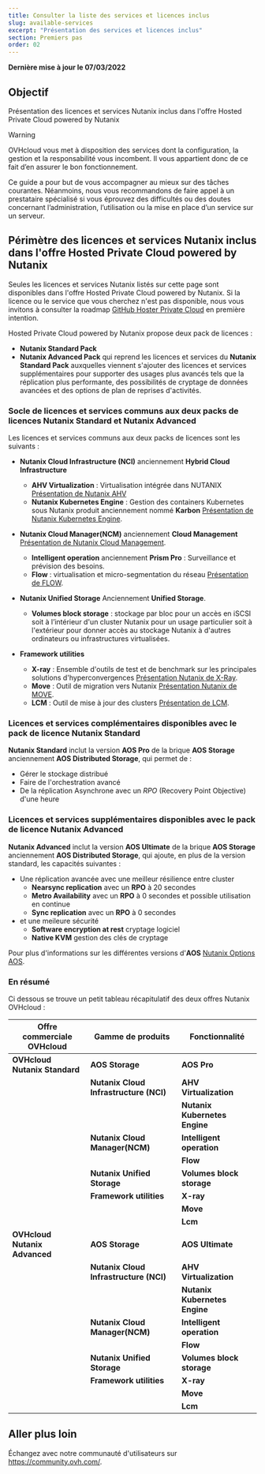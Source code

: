 ```yaml
---
title: Consulter la liste des services et licences inclus
slug: available-services
excerpt: "Présentation des services et licences inclus"
section: Premiers pas
order: 02
---
```


**Dernière mise à jour le 07/03/2022**

## Objectif

Présentation des licences et services Nutanix inclus dans l'offre Hosted Private Cloud powered by Nutanix

> [!warning]
> OVHcloud vous met à disposition des services dont la configuration, la gestion et la responsabilité vous incombent. Il vous appartient donc de ce fait d’en assurer le bon fonctionnement.
>
> Ce guide a pour but de vous accompagner au mieux sur des tâches courantes. Néanmoins, nous vous recommandons de faire appel à un prestataire spécialisé si vous éprouvez des difficultés ou des doutes concernant l’administration, l’utilisation ou la mise en place d’un service sur un serveur.
>

## Périmètre des licences et services Nutanix inclus dans l'offre Hosted Private Cloud powered by Nutanix

Seules les licences et services Nutanix listés sur cette page sont disponibles dans l'offre Hosted Private Cloud powered by Nutanix. Si la licence ou le service que vous cherchez n'est pas disponible, nous vous invitons à consulter la roadmap [GitHub Hoster Private Cloud](https://github.com/ovh/hosted-private-cloud-roadmap/projects/3) en première intention.

Hosted Private Cloud powered by Nutanix propose deux pack de licences :

* **Nutanix Standard Pack**
* **Nutanix Advanced Pack** qui reprend les licences et services du **Nutanix Standard Pack** auxquelles viennent s'ajouter des licences et services supplémentaires pour supporter des usages plus avancés tels que la réplication plus performante, des possibilités de cryptage de données avancées et des options de plan de reprises d'activités. 

### Socle de licences et services communs aux deux packs de licences **Nutanix Standard** et **Nutanix Advanced**

Les licences et services communs aux deux packs de licences sont les suivants :

- **Nutanix Cloud Infrastructure (NCI)** anciennement **Hybrid Cloud Infrastructure** 
    + **AHV Virtualization** : Virtualisation intégrée dans NUTANIX [Présentation de Nutanix AHV](https://www.nutanix.com/products/ahv)
    + **Nutanix Kubernetes Engine** : Gestion des containers Kubernetes sous Nutanix produit anciennement nommé **Karbon** [Présentation de Nutanix Kubernetes Engine](https://www.nutanix.com/products/karbon).

- **Nutanix Cloud Manager(NCM)** anciennement **Cloud Management** [Présentation de Nutanix Cloud Management](https://www.nutanix.com/products/cloud-manager/aiops).
    + **Intelligent operation** anciennement **Prism Pro** : Surveillance et prévision des besoins.
    + **Flow** : virtualisation et micro-segmentation du réseau [Présentation de FLOW](https://www.nutanix.com/products/flow).

- **Nutanix Unified Storage** Anciennement **Unified Storage**.
    + **Volumes block storage** : stockage par bloc pour un accès en iSCSI soit à l’intérieur d'un cluster Nutanix pour un usage particulier soit à l'extérieur pour donner accès au stockage Nutanix à d'autres ordinateurs ou infrastructures virtualisées.

- **Framework utilities**

    + **X-ray** : Ensemble d'outils de test et de benchmark sur les principales solutions d'hyperconvergences [Présentation Nutanix de X-Ray](https://www.nutanix.com/products/x-ray).
    + **Move** :  Outil de migration vers Nutanix [Présentation Nutanix de MOVE](https://www.nutanix.com/products/move).
    + **LCM** : Outil de mise à jour des clusters [Présentation de LCM](https://www.nutanix.com/products/life-cycle-manager).

### Licences et services complémentaires disponibles avec le pack de licence **Nutanix Standard**

**Nutanix Standard** inclut la version **AOS Pro** de la brique **AOS Storage** anciennement **AOS Distributed Storage**, qui permet de :
- Gérer le stockage distribué
- Faire de l'orchestration avancé
- De la réplication Asynchrone avec un *RPO* (Recovery Point Objective) d'une heure

### Licences et services supplémentaires disponibles avec le pack de licence **Nutanix Advanced**

**Nutanix Advanced** inclut la version **AOS Ultimate** de la brique **AOS Storage** anciennement **AOS Distributed Storage**, qui ajoute, en plus de la version standard, les capacités suivantes :
- Une réplication avancée avec une meilleur résilience entre cluster
    + **Nearsync replication** avec un **RPO** à 20 secondes
    + **Metro Availability** avec un **RPO** à 0 secondes et possible utilisation en continue
    + **Sync replication** avec un **RPO** à 0 secondes
- et une meileure sécurité
    + **Software encryption at rest** cryptage logiciel
    + **Native KVM** gestion des clés de cryptage

Pour plus d'informations sur les différentes versions d'**AOS** [Nutanix Options AOS](https://www.nutanix.com/products/software-options).

### En résumé

Ci dessous se trouve un petit tableau récapitulatif des deux offres Nutanix OVHcloud :

| Offre commerciale OVHcloud    | Gamme de produits                      | Fonctionnalité                  |
| ----------------------------- | -------------------------------------- | ------------------------------- |
| **OVHcloud Nutanix Standard** | **AOS Storage**                        | **AOS Pro**                     |               
|                               | **Nutanix Cloud Infrastructure (NCI)** | **AHV Virtualization**          |
|                               |                                        | **Nutanix Kubernetes Engine**   |   
|                               | **Nutanix Cloud Manager(NCM)**         | **Intelligent operation**       | 
|                               |                                        | **Flow**                        |
|                               | **Nutanix Unified Storage**            | **Volumes block storage**       | 
|                               | **Framework utilities**                | **X-ray**                       |
|                               |                                        | **Move**                        |
|                               |                                        | **Lcm**                         |
| **OVHcloud Nutanix Advanced** | **AOS Storage**                        | **AOS Ultimate**                |
|                               | **Nutanix Cloud Infrastructure (NCI)** | **AHV Virtualization**          |
|                               |                                        | **Nutanix Kubernetes Engine**   |   
|                               | **Nutanix Cloud Manager(NCM)**         | **Intelligent operation**       | 
|                               |                                        | **Flow**                        |
|                               | **Nutanix Unified Storage**            | **Volumes block storage**       | 
|                               | **Framework utilities**                | **X-ray**                       |
|                               |                                        | **Move**                        |
|                               |                                        | **Lcm**                         |

## Aller plus loin

Échangez avec notre communauté d'utilisateurs sur <https://community.ovh.com/>.
